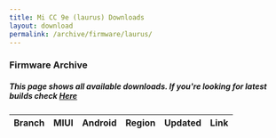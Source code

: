 ```yaml
---
title: Mi CC 9e (laurus) Downloads
layout: download
permalink: /archive/firmware/laurus/
---
```


### Firmware Archive
##### This page shows all available downloads. If you're looking for latest builds check [Here](/firmware/laurus/)


<div class="table-responsive-md" style="margin-top: 25px;">
<table id="firmware" class="compact table table-striped table-hover table-sm">
    <thead class="thead-dark">
        <tr>
            <th>Branch</th>
            <th>MIUI</th>
            <th>Android</th>
            <th>Region</th>
            <th>Updated</th>
            <th>Link</th>
        </tr>
    </thead>
    <script>loadFirmwareDownloads('laurus', 'full')</script>
</table>
</div>
